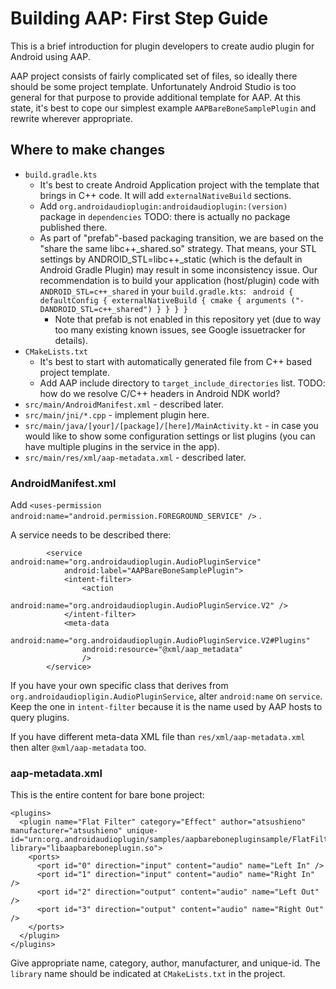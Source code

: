 
# Building AAP: First Step Guide

This is a brief introduction for plugin developers to create audio plugin
for Android using AAP.

AAP project consists of fairly complicated set of files, so ideally there
should be some project template. Unfortunately Android Studio is too general
for that purpose to provide additional template for AAP. At this state,
it's best to cope our simplest example `AAPBareBoneSamplePlugin` and
rewrite wherever appropriate.

## Where to make changes

- `build.gradle.kts`
  - It's best to create Android Application project with the template
    that brings in C++ code. It will add `externalNativeBuild` sections.
  - Add `org.androidaudioplugin:androidaudioplugin:(version)` package in `dependencies`
    TODO: there is actually no package published there.
  - As part of "prefab"-based packaging transition, we are based on the
    "share the same libc++_shared.so" strategy. That means, your STL settings
    by ANDROID_STL=libc++_static (which is the default in Android Gradle Plugin)
    may result in some inconsistency issue. Our recommendation is to build
    your application (host/plugin) code with `ANDROID_STL=c++_shared` in your
    `build.gradle.kts`: ` android { defaultConfig { externalNativeBuild { cmake { arguments ("-DANDROID_STL=c++_shared") } } } }`
    - Note that prefab is not enabled in this repository yet (due to way too many existing known issues, see Google issuetracker for details).
- `CMakeLists.txt`
  - It's best to start with automatically generated file from C++ based
    project template.
  - Add AAP include directory to `target_include_directories` list.
    TODO: how do we resolve C/C++ headers in Android NDK world?
- `src/main/AndroidManifest.xml` - described later.
- `src/main/jni/*.cpp` - implement plugin here.
- `src/main/java/[your]/[package]/[here]/MainActivity.kt` - in case 
  you would like to show some configuration settings or list plugins
  (you can have multiple plugins in the service in the app).
- `src/main/res/xml/aap-metadata.xml` - described later.


### AndroidManifest.xml

Add `<uses-permission android:name="android.permission.FOREGROUND_SERVICE" />` .

A service needs to be described there:

```
        <service android:name="org.androidaudioplugin.AudioPluginService"
            android:label="AAPBareBoneSamplePlugin">
            <intent-filter>
                <action
                    android:name="org.androidaudioplugin.AudioPluginService.V2" />
            </intent-filter>
            <meta-data
                android:name="org.androidaudioplugin.AudioPluginService.V2#Plugins"
                android:resource="@xml/aap_metadata"
                />
        </service>
```

If you have your own specific class that derives from 
`org.androidaudiopligin.AudioPluginService`, alter `android:name` on
`service`. Keep the one in `intent-filter` because it is the name used
by AAP hosts to query plugins.

If you have different meta-data XML file than `res/xml/aap-metadata.xml`
then alter `@xml/aap-metadata` too.

### aap-metadata.xml

This is the entire content for bare bone project:

```
<plugins>
  <plugin name="Flat Filter" category="Effect" author="atsushieno" manufacturer="atsushieno" unique-id="urn:org.androidaudioplugin/samples/aapbarebonepluginsample/FlatFilter" library="libaapbareboneplugin.so">
    <ports>
      <port id="0" direction="input" content="audio" name="Left In" />
      <port id="1" direction="input" content="audio" name="Right In" />
      <port id="2" direction="output" content="audio" name="Left Out" />
      <port id="3" direction="output" content="audio" name="Right Out" />
    </ports>
  </plugin>
</plugins>
```

Give appropriate name, category, author, manufacturer, and unique-id.
The `library` name should be indicated at `CMakeLists.txt` in the project.

